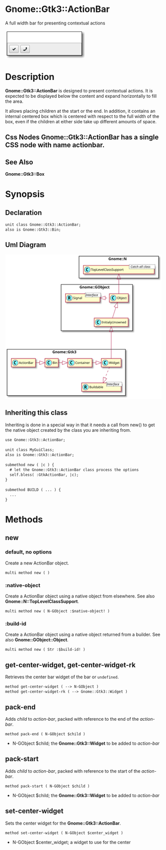 Gnome::Gtk3::ActionBar
======================

A full width bar for presenting contextual actions

![](images/action-bar.png)

Description
===========

**Gnome::Gtk3::ActionBar** is designed to present contextual actions. It is expected to be displayed below the content and expand horizontally to fill the area.

It allows placing children at the start or the end. In addition, it contains an internal centered box which is centered with respect to the full width of the box, even if the children at either side take up different amounts of space.

Css Nodes **Gnome::Gtk3::ActionBar** has a single CSS node with name actionbar.
-------------------------------------------------------------------------------

See Also
--------

**Gnome::Gtk3::Box**

Synopsis
========

Declaration
-----------

    unit class Gnome::Gtk3::ActionBar;
    also is Gnome::Gtk3::Bin;

Uml Diagram
-----------

![](plantuml/ActionBar.svg)

Inheriting this class
---------------------

Inheriting is done in a special way in that it needs a call from new() to get the native object created by the class you are inheriting from.

    use Gnome::Gtk3::ActionBar;

    unit class MyGuiClass;
    also is Gnome::Gtk3::ActionBar;

    submethod new ( |c ) {
      # let the Gnome::Gtk3::ActionBar class process the options
      self.bless( :GtkActionBar, |c);
    }

    submethod BUILD ( ... ) {
      ...
    }

Methods
=======

new
---

### default, no options

Create a new ActionBar object.

    multi method new ( )

### :native-object

Create a ActionBar object using a native object from elsewhere. See also **Gnome::N::TopLevelClassSupport**.

    multi method new ( N-GObject :$native-object! )

### :build-id

Create a ActionBar object using a native object returned from a builder. See also **Gnome::GObject::Object**.

    multi method new ( Str :$build-id! )

get-center-widget, get-center-widget-rk
---------------------------------------

Retrieves the center bar widget of the bar or `undefined`.

    method get-center-widget ( --> N-GObject )
    method get-center-widget-rk ( --> Gnome::Gtk3::Widget )

pack-end
--------

Adds *child* to *action-bar*, packed with reference to the end of the *action-bar*.

    method pack-end ( N-GObject $child )

  * N-GObject $child; the **Gnome::Gtk3::Widget** to be added to *action-bar*

pack-start
----------

Adds *child* to *action-bar*, packed with reference to the start of the *action-bar*.

    method pack-start ( N-GObject $child )

  * N-GObject $child; the **Gnome::Gtk3::Widget** to be added to *action-bar*

set-center-widget
-----------------

Sets the center widget for the **Gnome::Gtk3::ActionBar**.

    method set-center-widget ( N-GObject $center_widget )

  * N-GObject $center_widget; a widget to use for the center

